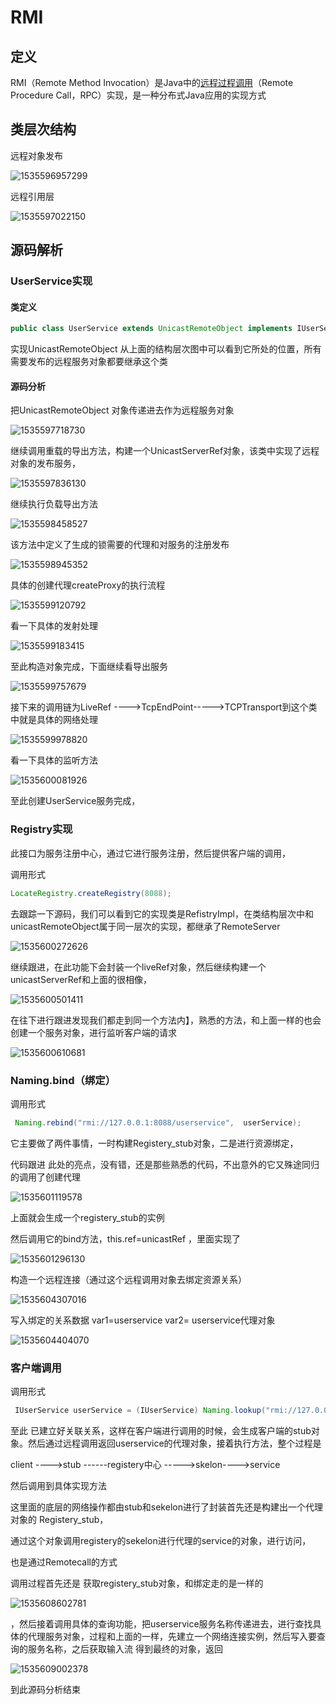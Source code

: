 



#                     RMI

## 定义

RMI（Remote Method Invocation）是Java中的[远程过程调用](http://baike.baidu.com/view/32726.htm)（Remote Procedure Call，RPC）实现，是一种分布式Java应用的实现方式

## 类层次结构

远程对象发布

![1535596957299](C:\Users\admin\AppData\Local\Temp\1535596957299.png)

远程引用层

![1535597022150](C:\Users\admin\AppData\Local\Temp\1535597022150.png)



## 源码解析

 ###  UserService实现

#### 类定义

```java
public class UserService extends UnicastRemoteObject implements IUserService
```

实现UnicastRemoteObject 从上面的结构层次图中可以看到它所处的位置，所有需要发布的远程服务对象都要继承这个类

#### 源码分析

 把UnicastRemoteObject 对象传递进去作为远程服务对象

![1535597718730](C:\Users\admin\AppData\Local\Temp\1535597718730.png)

继续调用重载的导出方法，构建一个UnicastServerRef对象，该类中实现了远程对象的发布服务，

![1535597836130](C:\Users\admin\AppData\Local\Temp\1535597836130.png)



继续执行负载导出方法

![1535598458527](C:\Users\admin\AppData\Local\Temp\1535598458527.png)



该方法中定义了生成的锁需要的代理和对服务的注册发布

![1535598945352](C:\Users\admin\AppData\Local\Temp\1535598945352.png)

具体的创建代理createProxy的执行流程

![1535599120792](C:\Users\admin\AppData\Local\Temp\1535599120792.png)

看一下具体的发射处理

![1535599183415](C:\Users\admin\AppData\Local\Temp\1535599183415.png)

至此构造对象完成，下面继续看导出服务

![1535599757679](C:\Users\admin\AppData\Local\Temp\1535599757679.png)

接下来的调用链为LiveRef ---->TcpEndPoint----->TCPTransport到这个类中就是具体的网络处理

![1535599978820](C:\Users\admin\AppData\Local\Temp\1535599978820.png)

看一下具体的监听方法

![1535600081926](C:\Users\admin\AppData\Local\Temp\1535600081926.png)

至此创建UserService服务完成，

### Registry实现

此接口为服务注册中心，通过它进行服务注册，然后提供客户端的调用，

调用形式

```java
LocateRegistry.createRegistry(8088);
```

去跟踪一下源码，我们可以看到它的实现类是RefistryImpl，在类结构层次中和unicastRemoteObject属于同一层次的实现，都继承了RemoteServer

![1535600272626](C:\Users\admin\AppData\Local\Temp\1535600272626.png)

继续跟进，在此功能下会封装一个liveRef对象，然后继续构建一个unicastServerRef和上面的很相像，

![1535600501411](C:\Users\admin\AppData\Local\Temp\1535600501411.png)

在往下进行跟进发现我们都走到同一个方法内】，熟悉的方法，和上面一样的也会创建一个服务对象，进行监听客户端的请求

![1535600610681](C:\Users\admin\AppData\Local\Temp\1535600610681.png)



### Naming.bind（绑定）

调用形式

```java
 Naming.rebind("rmi://127.0.0.1:8088/userservice",  userService);
```

它主要做了两件事情，一时构建Registery_stub对象，二是进行资源绑定，

代码跟进 此处的亮点，没有错，还是那些熟悉的代码，不出意外的它又殊途同归的调用了创建代理

![1535601119578](C:\Users\admin\AppData\Local\Temp\1535601119578.png)

上面就会生成一个registery_stub的实例

然后调用它的bind方法，this.ref=unicastRef ，里面实现了

![1535601296130](C:\Users\admin\AppData\Local\Temp\1535601296130.png)

构造一个远程连接（通过这个远程调用对象去绑定资源关系）

![1535604307016](C:\Users\admin\AppData\Local\Temp\1535604307016.png)



写入绑定的关系数据 var1=userservice   var2= userservice代理对象

![1535604404070](C:\Users\admin\AppData\Local\Temp\1535604404070.png)



### 客户端调用

调用形式

```java
 IUserService userService = (IUserService) Naming.lookup("rmi://127.0.0.1:8088/userservice");
```



至此 已建立好关联关系，这样在客户端进行调用的时候，会生成客户端的stub对象。然后通过远程调用返回userservice的代理对象，接着执行方法，整个过程是

client   ---->stub ------registery中心 ----->skelon---->service 

然后调用到具体实现方法

这里面的底层的网络操作都由stub和sekelon进行了封装首先还是构建出一个代理对象的 Registery_stub，

通过这个对象调用registery的sekelon进行代理的service的对象，进行访问，

也是通过Remotecall的方式

调用过程首先还是 获取registery_stub对象，和绑定走的是一样的



![1535608602781](C:\Users\admin\AppData\Local\Temp\1535608602781.png)

，然后接着调用具体的查询功能，把userservice服务名称传递进去，进行查找具体的代理服务对象，过程和上面的一样，先建立一个网络连接实例，然后写入要查询的服务名称，之后获取输入流 得到最终的对象，返回

![1535609002378](C:\Users\admin\AppData\Local\Temp\1535609002378.png)

到此源码分析结束